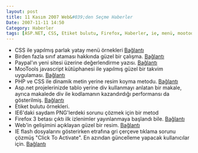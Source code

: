 ```yaml
---
layout: post
title: 11 Kasım 2007 Web&#039;den Seçme Haberler
Date: 2007-11-11 14:50
Category: Haberler
tags: [ASP.NET, CSS, Etiket bulutu, Firefox, Haberler, ie, menü, mootools, paypal, php, site, web2.0]
---
```


-   CSS ile yapılmış parlak yatay menü örnekleri [Bağlantı][]
-   Birden fazla sınıf ataması hakkında güzel bir çalışma. [Bağlantı][1]
-   Paypal'ın yeni sitesi üzerine değerlendirme yazısı. [Bağlantı][2]
-   MooTools javascript kütüphanesi ile yapılmış güzel bir takvim
    uygulaması. [Bağlantı][3]
-   PHP ve CSS ile dinamik metin yerine resim koyma metodu.
    [Bağlantı][4]
-   Asp.net projelerinizde tablo yerine div kullanmayı anlatan bir
    makale, ayrıca makalede div ile kodlamanın kazandırdığı performansı
    da gösterilmiş. [Bağlantı][5]
-   Etiket bulutu örnekleri. 
-   IE6'daki saydam PNG'lerdeki sorunu çözmek için bir metod
-   Firefox 3 betası çıktı ilk izlenimler yayınlanmaya başlandı bile.
    [Bağlantı][8]
-   Web'in gelişimini açıklayan güzel bir resim. [Bağlantı][9]
-   IE flash dosyalarını gösterirken etrafına gri çerçeve tıklama sorunu
    çözmüş "Click To Activate". En azından güncelleme yapacak
    kullanıcılar için. [Bağlantı][10]


  [Bağlantı]: http://www.dynamicdrive.com/style/csslibrary/item/glossy_horizontal_menu/
    "Bağlantı"
  [1]: http://www.maxdesign.com.au/presentation/multiple-classes/
    "Bağlantı"
  [2]: http://www.webdesignerwall.com/general/review-paypal-redesign/
    "Bağlantı"
  [3]: http://moomonth.com/ "Bağlantı"
  [4]: http://artypapers.com/csshelppile/pcdtr/ "Bağlantı"
  [5]: http://www.codeguru.com/csharp/.net/net_asp/miscellaneous/article.php/c14309/
    "Bağlantı"
  [8]: http://lifehacker.com/software/screenshot-tour/first-look-at-firefox-30-319968.php
    "Bağlantı"
  [9]: http://blogs.zdnet.com/web2explorer/?p=408 "Bağlantı"
  [10]: http://blogs.msdn.com/ie/archive/2007/11/08/ie-automatic-component-activation-changes-to-ie-activex-update.aspx
    "Bağlantı"
